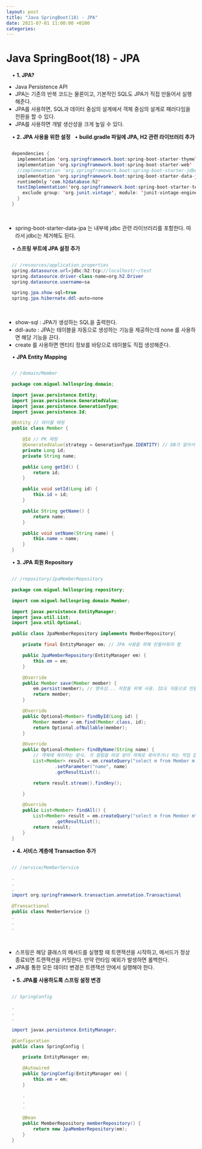 ```yaml
---
layout: post
title: "Java SpringBoot(18) - JPA"
date: 2021-07-01 11:00:00 +0100
categories:
---
```


# Java SpringBoot(18) - JPA

&nbsp;
&nbsp;
• **1. JPA?**
&nbsp;

- Java Persistence API
- JPA는 기존의 반복 코드는 물론이고, 기본적인 SQL도 JPA가 직접 만들어서 실행해준다.
- JPA를 사용하면, SQL과 데이터 중심의 설계에서 객체 중심의 설계로 패러다임을 전환을 할 수 있다.
- JPA를 사용하면 개발 생산성을 크게 높일 수 있다.

&nbsp;
&nbsp;
• **2. JPA 사용을 위한 설정**
&nbsp;
• **build.gradle 파일에 JPA, H2 관련 라이브러리 추가**

```java

  dependencies {
    implementation 'org.springframework.boot:spring-boot-starter-thymeleaf'
    implementation 'org.springframework.boot:spring-boot-starter-web'
    //implementation 'org.springframework.boot:spring-boot-starter-jdbc'
    implementation 'org.springframework.boot:spring-boot-starter-data-jpa' // 이 부분 추가
    runtimeOnly 'com.h2database:h2'
    testImplementation('org.springframework.boot:spring-boot-starter-test') {
      exclude group: 'org.junit.vintage', module: 'junit-vintage-engine'
    }
  }

```

&nbsp;

- spring-boot-starter-data-jpa 는 내부에 jdbc 관련 라이브러리를 포함한다. 따라서 jdbc는 제거해도 된다.

&nbsp;
&nbsp;
• **스프링 부트에 JPA 설정 추가**

```java

  // /resources/application.properties
  spring.datasource.url=jdbc:h2:tcp://localhost/~/test
  spring.datasource.driver-class-name=org.h2.Driver
  spring.datasource.username=sa

  spring.jpa.show-sql=true
  spring.jpa.hibernate.ddl-auto=none

```

&nbsp;

- show-sql : JPA가 생성하는 SQL을 출력한다.
- ddl-auto : JPA는 테이블을 자동으로 생성하는 기능을 제공하는데 none 를 사용하면 해당 기능을 끈다.
- create 를 사용하면 엔티티 정보를 바탕으로 테이블도 직접 생성해준다.

&nbsp;
&nbsp;
• **JPA Entity Mapping**

```java

  // /domain/Member

  package com.miguel.hellospring.domain;

  import javax.persistence.Entity;
  import javax.persistence.GeneratedValue;
  import javax.persistence.GenerationType;
  import javax.persistence.Id;

  @Entity // 테이블 매핑
  public class Member {

      @Id // PK 매핑
      @GeneratedValue(strategy = GenerationType.IDENTITY) // DB가 알아서 생성해주는 PK의 경우
      private Long id;
      private String name;

      public Long getId() {
          return id;
      }

      public void setId(Long id) {
          this.id = id;
      }

      public String getName() {
          return name;
      }

      public void setName(String name) {
          this.name = name;
      }
  }

```

&nbsp;
&nbsp;
• **3. JPA 회원 Repository**

```java

  // /repository/JpaMemberRepository

  package com.miguel.hellospring.repository;

  import com.miguel.hellospring.domain.Member;

  import javax.persistence.EntityManager;
  import java.util.List;
  import java.util.Optional;

  public class JpaMemberRepository implements MemberRepository{

      private final EntityManager em; // JPA 사용을 위해 만들어줘야 함

      public JpaMemberRepository(EntityManager em) {
          this.em = em;
      }

      @Override
      public Member save(Member member) {
          em.persist(member); // 영속성... 저장을 위해 사용. ID도 자동으로 만들어 준다.
          return member;
      }

      @Override
      public Optional<Member> findById(Long id) {
          Member member = em.find(Member.class, id);
          return Optional.ofNullable(member);
      }

      @Override
      public Optional<Member> findByName(String name) {
          // 객체에 쿼리하는 방식. 각 컬럼을 따로 받아 객체로 묶어주거나 하는 작업 없이 바로 객체 형태로 result를 받아볼 수 있다.
          List<Member> result = em.createQuery("select m from Member m where m.name = :name", Member.class)
                  .setParameter("name", name)
                  .getResultList();

          return result.stream().findAny();

      }

      @Override
      public List<Member> findAll() {
          List<Member> result = em.createQuery("select m from Member m", Member.class)
                  .getResultList();
          return result;
      }
  }

```

&nbsp;
&nbsp;
• **4. 서비스 계층에 Transaction 추가**

```java

  // /service/MemberService

  .
  .
  .
  import org.springframework.transaction.annotation.Transactional

  @Transactional
  public class MemberService {}
  .
  .
  .

```

&nbsp;

- 스프링은 해당 클래스의 메서드를 실행할 때 트랜잭션을 시작하고, 메서드가 정상 종료되면 트랜잭션을 커밋한다. 만약 런타임 예외가 발생하면 롤백한다.
- JPA를 통한 모든 데이터 변경은 트랜잭션 안에서 실행해야 한다.

&nbsp;
&nbsp;
• **5. JPA를 사용하도록 스프링 설정 변경**

```java

  // SpringConfig

  .
  .
  .

  import javax.persistence.EntityManager;

  @Configuration
  public class SpringConfig {

      private EntityManager em;

      @Autowired
      public SpringConfig(EntityManager em) {
          this.em = em;
      }

      .
      .
      .

      @Bean
      public MemberRepository memberRepository() {
          return new JpaMemberRepository(em);
      }
  }

```
